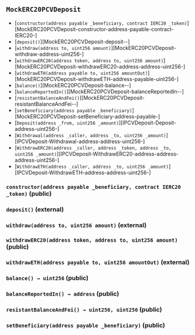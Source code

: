 ## <span id="MockERC20PCVDeposit"></span> `MockERC20PCVDeposit`



- [`constructor(address payable _beneficiary, contract IERC20 _token)`][MockERC20PCVDeposit-constructor-address-payable-contract-IERC20-]
- [`deposit()`][MockERC20PCVDeposit-deposit--]
- [`withdraw(address to, uint256 amount)`][MockERC20PCVDeposit-withdraw-address-uint256-]
- [`withdrawERC20(address token, address to, uint256 amount)`][MockERC20PCVDeposit-withdrawERC20-address-address-uint256-]
- [`withdrawETH(address payable to, uint256 amountOut)`][MockERC20PCVDeposit-withdrawETH-address-payable-uint256-]
- [`balance()`][MockERC20PCVDeposit-balance--]
- [`balanceReportedIn()`][MockERC20PCVDeposit-balanceReportedIn--]
- [`resistantBalanceAndFei()`][MockERC20PCVDeposit-resistantBalanceAndFei--]
- [`setBeneficiary(address payable _beneficiary)`][MockERC20PCVDeposit-setBeneficiary-address-payable-]
- [`Deposit(address _from, uint256 _amount)`][IPCVDeposit-Deposit-address-uint256-]
- [`Withdrawal(address _caller, address _to, uint256 _amount)`][IPCVDeposit-Withdrawal-address-address-uint256-]
- [`WithdrawERC20(address _caller, address _token, address _to, uint256 _amount)`][IPCVDeposit-WithdrawERC20-address-address-address-uint256-]
- [`WithdrawETH(address _caller, address _to, uint256 _amount)`][IPCVDeposit-WithdrawETH-address-address-uint256-]
### <span id="MockERC20PCVDeposit-constructor-address-payable-contract-IERC20-"></span> `constructor(address payable _beneficiary, contract IERC20 _token)` (public)



### <span id="MockERC20PCVDeposit-deposit--"></span> `deposit()` (external)



### <span id="MockERC20PCVDeposit-withdraw-address-uint256-"></span> `withdraw(address to, uint256 amount)` (external)



### <span id="MockERC20PCVDeposit-withdrawERC20-address-address-uint256-"></span> `withdrawERC20(address token, address to, uint256 amount)` (public)



### <span id="MockERC20PCVDeposit-withdrawETH-address-payable-uint256-"></span> `withdrawETH(address payable to, uint256 amountOut)` (external)



### <span id="MockERC20PCVDeposit-balance--"></span> `balance() → uint256` (public)



### <span id="MockERC20PCVDeposit-balanceReportedIn--"></span> `balanceReportedIn() → address` (public)



### <span id="MockERC20PCVDeposit-resistantBalanceAndFei--"></span> `resistantBalanceAndFei() → uint256, uint256` (public)



### <span id="MockERC20PCVDeposit-setBeneficiary-address-payable-"></span> `setBeneficiary(address payable _beneficiary)` (public)




